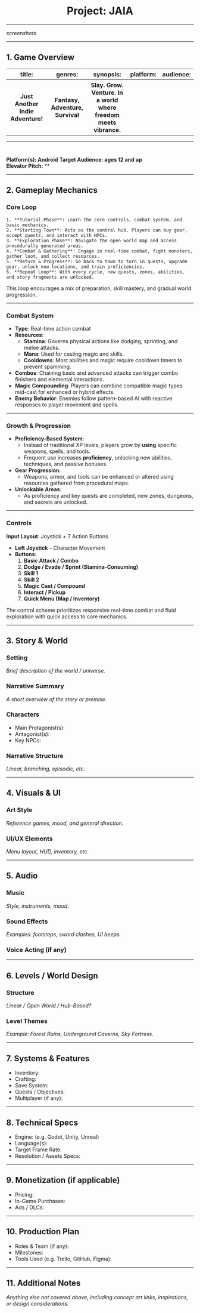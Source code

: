 <h1 align="center"> Project: JAIA </h1>

---

*screenshots*

---

## 1. Game Overview

<table>
	<tr>
		<th><strong> title: </strong></th>
		<th><strong> genres: </strong></th>
		<th><strong> synopsis: </strong></th>
		<th><strong> platform: </strong></th>
		<th><strong> audience: </strong></th>
	</tr>
	<tr>
		<th> Just Another Indie Adventure! </th>
		<th> Fantasy, Adventure, Survival </th>
		<th> Slay. Grow. Venture. In a world where freedom meets vibrance. </th>
		<th> </th>
		<th> </th>
	</tr>
</table>

<hr>

#
**Platform(s): Android**
**Target Audience: ages 12 and up**  
**Elevator Pitch:**
**

---

## 2. Gameplay Mechanics

### Core Loop
    1. **Tutorial Phase**: Learn the core controls, combat system, and basic mechanics.
    2. **Starting Town**: Acts as the central hub. Players can buy gear, accept quests, and interact with NPCs.
    3. **Exploration Phase**: Navigate the open world map and access procedurally generated areas.
    4. **Combat & Gathering**: Engage in real-time combat, fight monsters, gather loot, and collect resources.
    5. **Return & Progress**: Go back to town to turn in quests, upgrade gear, unlock new locations, and train proficiencies.
    6. **Repeat Loop**: With every cycle, new quests, zones, abilities, and story fragments are unlocked.

This loop encourages a mix of preparation, skill mastery, and gradual world progression.

---

### Combat System
- **Type**: Real-time action combat
- **Resources**:
	- **Stamina**: Governs physical actions like dodging, sprinting, and melee attacks.
	- **Mana**: Used for casting magic and skills.
	- **Cooldowns**: Most abilities and magic require cooldown timers to prevent spamming.
- **Combos**: Chaining basic and advanced attacks can trigger combo finishers and elemental interactions.
- **Magic Compounding**: Players can combine compatible magic types mid-cast for enhanced or hybrid effects.
- **Enemy Behavior**: Enemies follow pattern-based AI with reactive responses to player movement and spells.

---

### Growth & Progression
- **Proficiency-Based System**:
	- Instead of traditional XP levels, players grow by **using** specific weapons, spells, and tools.
	- Frequent use increases **proficiency**, unlocking new abilities, techniques, and passive bonuses.
- **Gear Progression**:
	- Weapons, armor, and tools can be enhanced or altered using resources gathered from procedural maps.
- **Unlockable Areas**:
	- As proficiency and key quests are completed, new zones, dungeons, and secrets are unlocked.

---

### Controls
**Input Layout**: Joystick + 7 Action Buttons  
- **Left Joystick** – Character Movement  
- **Buttons:**
	1. **Basic Attack / Combo**
	2. **Dodge / Evade / Sprint (Stamina-Consuming)**
	3. **Skill 1**
	4. **Skill 2**
	5. **Magic Cast / Compound**
	6. **Interact / Pickup**
	7. **Quick Menu (Map / Inventory)**

The control scheme prioritizes responsive real-time combat and fluid exploration with quick access to core mechanics.

---

## 3. Story & World
### Setting
*Brief description of the world / universe.*

### Narrative Summary
*A short overview of the story or premise.*

### Characters
- Main Protagonist(s):  
- Antagonist(s):  
- Key NPCs:  

### Narrative Structure
*Linear, branching, episodic, etc.*

---

## 4. Visuals & UI
### Art Style
*Reference games, mood, and general direction.*

### UI/UX Elements
*Menu layout, HUD, inventory, etc.*

---

## 5. Audio
### Music
*Style, instruments, mood.*

### Sound Effects
*Examples: footsteps, sword clashes, UI beeps.*

### Voice Acting (if any)

---

## 6. Levels / World Design
### Structure
*Linear / Open World / Hub-Based?*

### Level Themes
*Example: Forest Ruins, Underground Caverns, Sky Fortress.*

---

## 7. Systems & Features
- Inventory:  
- Crafting:  
- Save System:  
- Quests / Objectives:  
- Multiplayer (if any):  

---

## 8. Technical Specs
- Engine: (e.g. Godot, Unity, Unreal)  
- Language(s):  
- Target Frame Rate:  
- Resolution / Assets Specs:  

---

## 9. Monetization (if applicable)
- Pricing:  
- In-Game Purchases:  
- Ads / DLCs:  

---

## 10. Production Plan
- Roles & Team (if any):  
- Milestones:  
- Tools Used (e.g. Trello, GitHub, Figma):  

---

## 11. Additional Notes
*Anything else not covered above, including concept art links, inspirations, or design considerations.*
